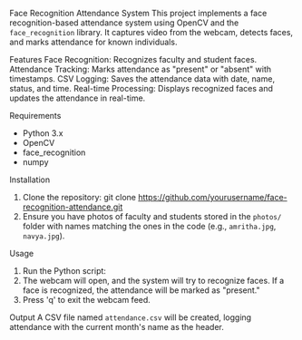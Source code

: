 Face Recognition Attendance System
This project implements a face recognition-based attendance system using OpenCV and the `face_recognition` library. It captures video from the webcam, detects faces, and marks attendance for known individuals.

Features
Face Recognition: Recognizes faculty and student faces.
Attendance Tracking: Marks attendance as "present" or "absent" with timestamps.
CSV Logging: Saves the attendance data with date, name, status, and time.
Real-time Processing: Displays recognized faces and updates the attendance in real-time.

Requirements
- Python 3.x
- OpenCV
- face_recognition
- numpy

Installation
1. Clone the repository:
   git clone https://github.com/yourusername/face-recognition-attendance.git
  2. Ensure you have photos of faculty and students stored in the `photos/` folder with names matching the ones in the code (e.g., `amritha.jpg`, `navya.jpg`).

Usage
1. Run the Python script:
2. The webcam will open, and the system will try to recognize faces. If a face is recognized, the attendance will be marked as "present."
3. Press 'q' to exit the webcam feed.

Output
A CSV file named `attendance.csv` will be created, logging attendance with the current month's name as the header.

